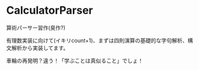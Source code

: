# CalculatorParser

算術パーサー習作(臭作?)

有理数実装に向けて(イキリcount+1)、まずは四則演算の基礎的な字句解析、構文解析から実装してます。

車輪の再発明？違う！「学ぶことは真似ること」でしょ！
